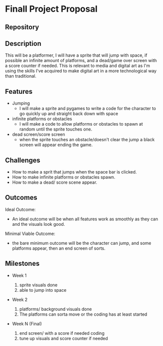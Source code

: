 # Finall Project Proposal

## Repository
<Link to your project's public GitHub respository>

## Description
This will be a platformer, I will have a sprite that will jump with space, if possible an infinite amount of platforms, and a dead/game over screen with a score counter if needed.
This is relevant to media and digital art as I'm using the skills I've acquired to make digital art in a more technological way than traditional.

## Features
- Jumping
	- I will make a sprite and pygames to write a code for the character to go quickly up and straight back down with space
- infinite platforms or obstacles
	- I will make a code to allow platforms or obstacles to spawn at random until the sprite touches one.
- dead screen/score screen
	- when the sprite touches an obstacle/doesn't clear the jump a black screen will appear ending the game.

## Challenges
- How to make a sprit that jumps when the space bar is clicked.
- How to make infinite platforms or obstacles spawn.
- How to make a dead/ score scene appear.

## Outcomes
Ideal Outcome:
- An ideal outcome will be when all features work as smoothly as they can and the visuals look good.

Minimal Viable Outcome:
- the bare minimum outcome will be the character can jump, and some platforms appear, then an end screen of sorts.

## Milestones

- Week 1
  1. sprite visuals done
  2. able to jump into space

- Week 2
  1. platforms/ background visuals done
  2. The platforms can sorta move or the coding has at least started

- Week N (Final)
  1. end screen/ with a score if needed coding
  2. tune up visuals and score counter if needed
